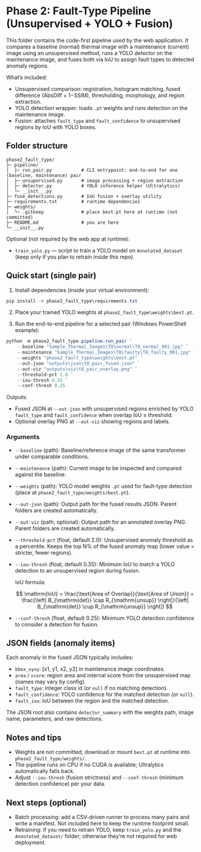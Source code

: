 # Phase 2: Fault-Type Pipeline (Unsupervised + YOLO + Fusion)

This folder contains the code-first pipeline used by the web application. It compares a baseline (normal) thermal image with a maintenance (current) image using an unsupervised method, runs a YOLO detector on the maintenance image, and fuses both via IoU to assign fault types to detected anomaly regions.

What’s included:
- Unsupervised comparison: registration, histogram matching, fused difference (AbsDiff + 1−SSIM), thresholding, morphology, and region extraction.
- YOLO detection wrapper: loads `.pt` weights and runs detection on the maintenance image.
- Fusion: attaches `fault_type` and `fault_confidence` to unsupervised regions by IoU with YOLO boxes.

## Folder structure

```
phase2_fault_type/
├─ pipeline/
│  ├─ run_pair.py           # CLI entrypoint: end-to-end for one (baseline, maintenance) pair
│  ├─ unsupervised.py       # image processing + region extraction
│  ├─ detector.py           # YOLO inference helper (Ultralytics)
│  └─ __init__.py
├─ fuse_detections.py       # IoU fusion + overlay utility
├─ requirements.txt         # runtime dependencies
├─ weights/
│  └─ .gitkeep              # place best.pt here at runtime (not committed)
├─ README.md                # you are here
└─ __init__.py
```

Optional (not required by the web app at runtime):
- `train_yolo.py` — script to train a YOLO model on `Annotated_dataset` (keep only if you plan to retrain inside this repo).

## Quick start (single pair)

1) Install dependencies (inside your virtual environment):

```powershell
pip install -r phase2_fault_type\requirements.txt
```

2) Place your trained YOLO weights at `phase2_fault_type\weights\best.pt`.

3) Run the end-to-end pipeline for a selected pair (Windows PowerShell example):

```powershell
python -m phase2_fault_type.pipeline.run_pair `
	--baseline "Sample_Thermal_Images\T8\normal\T8_normal_001.jpg" `
	--maintenance "Sample_Thermal_Images\T8\faulty\T8_faulty_001.jpg" `
	--weights "phase2_fault_type\weights\best.pt" `
	--out-json "outputs\json\t8_pair_fused.json" `
	--out-viz "outputs\viz\t8_pair_overlay.png" `
	--threshold-pct 2.0 `
	--iou-thresh 0.35 `
	--conf-thresh 0.25
```

Outputs:
- Fused JSON at `--out-json` with unsupervised regions enriched by YOLO `fault_type` and `fault_confidence` when overlap IoU ≥ threshold.
- Optional overlay PNG at `--out-viz` showing regions and labels.

### Arguments
- `--baseline` (path): Baseline/reference image of the same transformer under comparable conditions.
- `--maintenance` (path): Current image to be inspected and compared against the baseline.
- `--weights` (path): YOLO model weights `.pt` used for fault-type detection (place at `phase2_fault_type/weights/best.pt`).
- `--out-json` (path): Output path for the fused results JSON. Parent folders are created automatically.
- `--out-viz` (path, optional): Output path for an annotated overlay PNG. Parent folders are created automatically.
- `--threshold-pct` (float, default 2.0): Unsupervised anomaly threshold as a percentile. Keeps the top N% of the fused anomaly map (lower value = stricter, fewer regions).
- `--iou-thresh` (float, default 0.35): Minimum IoU to match a YOLO detection to an unsupervised region during fusion.

  IoU formula:

  $$
  \mathrm{IoU} 
  = \frac{\text{Area of Overlap}}{\text{Area of Union}}
  = \frac{\left| B_{\mathrm{det}} \cap R_{\mathrm{unsup}} \right|}{\left| B_{\mathrm{det}} \cup R_{\mathrm{unsup}} \right|}
  $$

- `--conf-thresh` (float, default 0.25): Minimum YOLO detection confidence to consider a detection for fusion.

## JSON fields (anomaly items)

Each anomaly in the fused JSON typically includes:
- `bbox_xyxy`: [x1, y1, x2, y2] in maintenance image coordinates.
- `area` / `score`: region area and internal score from the unsupervised map (names may vary by config).
- `fault_type`: integer class id (or `null` if no matching detection).
- `fault_confidence`: YOLO confidence for the matched detection (or `null`).
- `fault_iou`: IoU between the region and the matched detection.

The JSON root also contains `detector_summary` with the weights path, image name, parameters, and raw detections.

## Notes and tips
- Weights are not committed; download or mount `best.pt` at runtime into `phase2_fault_type/weights/`.
- The pipeline runs on CPU if no CUDA is available; Ultralytics automatically falls back.
- Adjust `--iou-thresh` (fusion strictness) and `--conf-thresh` (minimum detection confidence) per your data.

## Next steps (optional)
- Batch processing: add a CSV-driven runner to process many pairs and write a manifest. Not included here to keep the runtime footprint small.
- Retraining: if you need to retrain YOLO, keep `train_yolo.py` and the `Annotated_dataset/` folder; otherwise they’re not required for web deployment.
